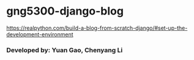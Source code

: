 # gng5300-django-blog
https://realpython.com/build-a-blog-from-scratch-django/#set-up-the-development-environment

### Developed by: **Yuan Gao**, **Chenyang Li**